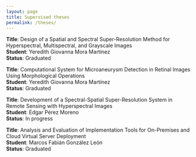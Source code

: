 ```yaml
---
layout: page
title: Supervised theses
permalink: /theses/
---
```


**Title**: Design of a Spatial and Spectral Super-Resolution Method for Hyperspectral, Multispectral, and Grayscale Images  
**Student**: Yeredith Giovanna Mora Martínez  
**Status**: Graduated

**Title**: Computational System for Microaneurysm Detection in Retinal Images Using Morphological Operations  
**Student**: Yeredith Giovanna Mora Martínez  
**Status**: Graduated

**Title**: Development of a Spectral-Spatial Super-Resolution System in Remote Sensing with Hyperspectral Images  
**Student**: Edgar Pérez Moreno  
**Status**: In progress

**Title**: Analysis and Evaluation of Implementation Tools for On-Premises and Cloud Virtual Server Deployment  
**Student**: Marcos Fabián González León  
**Status**: Graduated
